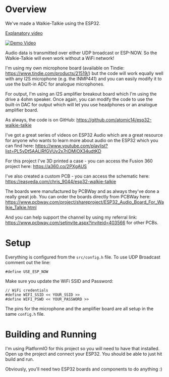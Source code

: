 # Overview

We've made a Walkie-Talkie using the ESP32.

[Explanatory video](https://www.youtube.com/watch?v=d_h38X4_eQQ)

[![Demo Video](https://img.youtube.com/vi/d_h38X4_eQQ/0.jpg)](https://www.youtube.com/watch?v=d_h38X4_eQQ)

Audio data is transmitted over either UDP broadcast or ESP-NOW. So the Walkie-Talkie will even work without a WiFi network!

I'm using my own microphone board (available on Tindie: https://www.tindie.com/products/21519/) but the code will work equally well with any I2S microphone (e.g. the INMP441) and you can easily modify it to use the built-in ADC for analogue microphones.

For output, I'm using an I2S amplifier breakout board which I'm using the drive a 4ohm speaker. Once again, you can modify the code to use the built-in DAC for output which will let you use headphones or an analogue amplifier board.

As always, the code is on GitHub: https://github.com/atomic14/esp32-walkie-talkie

I've got a great series of videos on ESP32 Audio which are a great resource for anyone who wants to learn more about audio on the ESP32 which you can find here: https://www.youtube.com/playlist?list=PL5vDt5AALlRfGVUv2x7riDMIOX34udtKD

For this project I've 3D printed a case - you can access the Fusion 360 project here: https://a360.co/2PXgAUS

I've also created a custom PCB - you can access the schematic here: https://easyeda.com/chris_9044/esp32-walkie-talkie

The boards were manufactured by PCBWay and as always they've done a really great job. You can order the boards directly from PCBWay here: https://www.pcbway.com/project/shareproject/ESP32_Audio_Board_For_Walkie_Talkie.html

And you can help support the channel by using my referral link: https://www.pcbway.com/setinvite.aspx?inviteid=403566 for other PCBs.

# Setup

Everything is configured from the `src/config.h` file. To use UDP Broadcast comment out the line:

```
#define USE_ESP_NOW
```

Make sure you update the WiFi SSID and Password:

```
// WiFi credentials
#define WIFI_SSID << YOUR_SSID >>
#define WIFI_PSWD << YOUR_PASSWORD >>
```

The pins for the microphone and the amplifier board are all setup in the same `config.h` file.

# Building and Running

I'm using PlatformIO for this project so you will need to have that installed. Open up the project and connect your ESP32. You should be able to just hit build and run.

Obviously, you'll need two ESP32 boards and components to do anything :)
